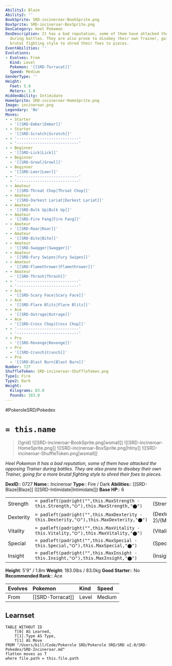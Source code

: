 ```yaml
---
Ability1: Blaze
Ability2: ''
BookSprite: SRD-incineroar-BookSprite.png
BoxSprite: SRD-incineroar-BoxSprite.png
DexCategory: Heel Pokemon
DexDescription: It has a bad reputation, some of them have attacked the opposing Trainer
  during battles. They are also prone to disobey their own Trainer, going for a more
  brutal fighting style to shred their foes to pieces.
EventAbilities: ''
Evolutions:
- Evolves: From
  Kind: Level
  Pokemon: '[[SRD-Torracat]]'
  Speed: Medium
GenderType: ''
Height:
  Feet: 5.9
  Meters: 1.8
HiddenAbility: Intimidate
HomeSprite: SRD-incineroar-HomeSprite.png
Image: incineroar.png
Legendary: 'No'
Moves:
- - Starter
  - '[[SRD-Ember|Ember]]'
- - Starter
  - '[[SRD-Scratch|Scratch]]'
- - '---------------------------'
  - '---------------------------'
- - Beginner
  - '[[SRD-Lick|Lick]]'
- - Beginner
  - '[[SRD-Growl|Growl]]'
- - Beginner
  - '[[SRD-Leer|Leer]]'
- - '---------------------------'
  - '---------------------------'
- - Amateur
  - '[[SRD-Throat Chop|Throat Chop]]'
- - Amateur
  - '[[SRD-Darkest Lariat|Darkest Lariat]]'
- - Amateur
  - '[[SRD-Bulk Up|Bulk Up]]'
- - Amateur
  - '[[SRD-Fire Fang|Fire Fang]]'
- - Amateur
  - '[[SRD-Roar|Roar]]'
- - Amateur
  - '[[SRD-Bite|Bite]]'
- - Amateur
  - '[[SRD-Swagger|Swagger]]'
- - Amateur
  - '[[SRD-Fury Swipes|Fury Swipes]]'
- - Amateur
  - '[[SRD-Flamethrower|Flamethrower]]'
- - Amateur
  - '[[SRD-Thrash|Thrash]]'
- - '---------------------------'
  - '---------------------------'
- - Ace
  - '[[SRD-Scary Face|Scary Face]]'
- - Ace
  - '[[SRD-Flare Blitz|Flare Blitz]]'
- - Ace
  - '[[SRD-Outrage|Outrage]]'
- - Ace
  - '[[SRD-Cross Chop|Cross Chop]]'
- - '---------------------------'
  - '---------------------------'
- - Pro
  - '[[SRD-Revenge|Revenge]]'
- - Pro
  - '[[SRD-Crunch|Crunch]]'
- - Pro
  - '[[SRD-Blast Burn|Blast Burn]]'
Number: 727
ShuffleToken: SRD-incineroar-ShuffleToken.png
Type1: Fire
Type2: Dark
Weight:
  Kilograms: 83.0
  Pounds: 183.0
---
```


#PokeroleSRD/Pokedex

# `= this.name`

> [!grid]
> ![[SRD-incineroar-BookSprite.png|wsmall]]
> ![[SRD-incineroar-HomeSprite.png]]
> ![[SRD-incineroar-BoxSprite.png|htiny]]
> ![[SRD-incineroar-ShuffleToken.png|wsmall]]


*Heel Pokemon*
*It has a bad reputation, some of them have attacked the opposing Trainer during battles. They are also prone to disobey their own Trainer, going for a more brutal fighting style to shred their foes to pieces.*

**DexID**:: 0727
**Name**:: Incineroar
**Type**:: Fire / Dark
**Abilities**:: [[SRD-Blaze|Blaze]] ([[SRD-Intimidate|Intimidate]])
**Base HP**:: 6

|           |                                                                                        |                                          |
| --------- | -------------------------------------------------------------------------------------- | ---------------------------------------- |
| Strength  | `= padleft(padright("",this.MaxStrength - this.Strength,"⭘"),this.MaxStrength,"⬤")`    | (Strength::3)/(MaxStrength::7)   |
| Dexterity | `= padleft(padright("",this.MaxDexterity - this.Dexterity,"⭘"),this.MaxDexterity,"⬤")` | (Dexterity:: 2)/(MaxDexterity::4) |
| Vitality  | `= padleft(padright("",this.MaxVitality - this.Vitality,"⭘"),this.MaxVitality,"⬤")`    | (Vitality::2)/(MaxVitality::5)   |
| Special   | `= padleft(padright("",this.MaxSpecial - this.Special,"⭘"),this.MaxSpecial,"⬤")`       | (Special::2)/(MaxSpecial::5)     |
| Insight   | `= padleft(padright("",this.MaxInsight - this.Insight,"⭘"),this.MaxInsight,"⬤")`       | (Insight::2)/(MaxInsight::5)     |

**Height**: 5'9" / 1.8m
**Weight**: 183.0lbs / 83.0kg
**Good Starter**:: No
**Recommended Rank**:: Ace

| Evolves   | Pokemon          | Kind   | Speed   |
|:----------|:-----------------|:-------|:--------|
| From      | [[SRD-Torracat]] | Level  | Medium  |

## Learnset

```dataview
TABLE WITHOUT ID
    T[0] AS Learned,
    T[1].Type AS Type,
    T[1] AS Move
FROM "/Users/bill/Code/Pokerole SRD/Pokerole SRD/SRD v2.0/SRD-Pokedex/SRD-Incineroar.md"
flatten moves as T
where file.path = this.file.path
```
